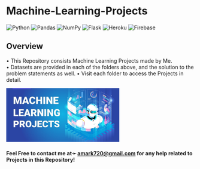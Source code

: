 # Machine-Learning-Projects
<img alt="Python" src="https://img.shields.io/badge/python%20-%2314354C.svg?&style=for-the-badge&logo=python&logoColor=white" height="6%" width="8%"/> <img alt="Pandas" src="https://img.shields.io/badge/pandas%20-%23150458.svg?&style=for-the-badge&logo=pandas&logoColor=white" height="6%" width="8%"/> <img alt="NumPy" src="https://img.shields.io/badge/numpy%20-%23013243.svg?&style=for-the-badge&logo=numpy&logoColor=white" height="3%" width="8%"/> <img alt="Flask" src="https://img.shields.io/badge/flask%20-%23000.svg?&style=for-the-badge&logo=flask&logoColor=white" height="3%" width="8%"/> <img alt="Heroku" src="https://img.shields.io/badge/heroku%20-%23430098.svg?&style=for-the-badge&logo=heroku&logoColor=white" height="3%" width="8%"/> 	<img alt="Firebase" src="https://img.shields.io/badge/firebase%20-%23039BE5.svg?&style=for-the-badge&logo=firebase" height="6%" width="8%"/>

## Overview
• This Repository consists Machine Learning Projects made by Me.<br/>
• Datasets are provided in each of the folders above, and the solution to the problem statements as well.
• Visit each folder to access the Projects in detail.

<img src="https://github.com/amark720/Amar-kumar/blob/master/ScreenShots/Machine%20Learning%20Project.jpg" alt="Landing Page" height="40%" width="60%">


#### Feel Free to contact me at➛ amark720@gmail.com for any help related to Projects in this Repository!
